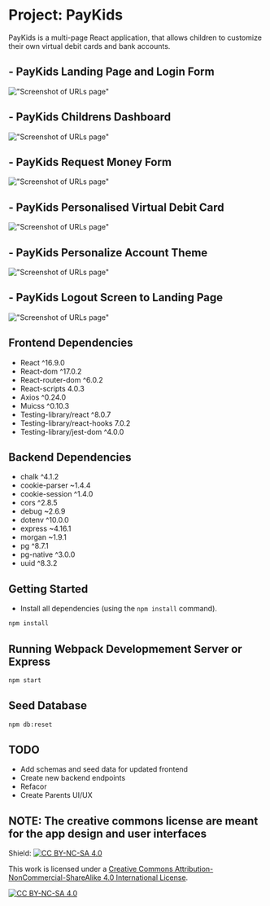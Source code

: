 # Project:  PayKids

PayKids is a multi-page React application, that allows children to customize their own virtual debit cards and bank accounts.


## - PayKids Landing Page and Login Form
!["Screenshot of URLs page"](https://github.com/nsagias/lhl_final/blob/master/docs/01_landing_login_page.gif)


## - PayKids Childrens Dashboard
!["Screenshot of URLs page"](https://github.com/nsagias/lhl_final/blob/master/docs/02_dashboard.gif)


## - PayKids Request Money Form
!["Screenshot of URLs page"](https://github.com/nsagias/lhl_final/blob/master/docs/03_request_money.gif)


## - PayKids Personalised Virtual Debit Card
!["Screenshot of URLs page"](https://github.com/nsagias/lhl_final/blob/master/docs/04_choose_cards.gif)


## - PayKids Personalize Account Theme
!["Screenshot of URLs page"](https://github.com/nsagias/lhl_final/blob/master/docs/05_choose_theme.gif)


## - PayKids  Logout Screen to Landing Page
!["Screenshot of URLs page"](https://github.com/nsagias/lhl_final/blob/master/docs/06_logout.gif)



## Frontend Dependencies
- React                       ^16.9.0 
- React-dom                   ^17.0.2
- React-router-dom            ^6.0.2
- React-scripts                4.0.3
- Axios                       ^0.24.0
- Muicss                      ^0.10.3
- Testing-library/react       ^8.0.7
- Testing-library/react-hooks  7.0.2
- Testing-library/jest-dom    ^4.0.0

## Backend Dependencies
- chalk                       ^4.1.2
- cookie-parser               ~1.4.4
- cookie-session              ^1.4.0
- cors                        ^2.8.5
- debug                       ~2.6.9
- dotenv                      ^10.0.0
- express                     ~4.16.1
- morgan                      ~1.9.1
- pg                          ^8.7.1
- pg-native                   ^3.0.0 
- uuid                        ^8.3.2


## Getting Started

- Install all dependencies (using the `npm install` command).

```sh
npm install
```
## Running Webpack Developmement Server or Express

```sh
npm start
```

## Seed Database

```sh
npm db:reset
```

## TODO
- Add schemas and seed data for updated frontend
- Create new backend endpoints
- Refacor 
- Create Parents UI/UX



## NOTE:  The creative commons license are meant for the app design and user interfaces 

Shield: [![CC BY-NC-SA 4.0][cc-by-nc-sa-shield]][cc-by-nc-sa]

This work is licensed under a
[Creative Commons Attribution-NonCommercial-ShareAlike 4.0 International License][cc-by-nc-sa].

[![CC BY-NC-SA 4.0][cc-by-nc-sa-image]][cc-by-nc-sa]

[cc-by-nc-sa]: http://creativecommons.org/licenses/by-nc-sa/4.0/
[cc-by-nc-sa-image]: https://licensebuttons.net/l/by-nc-sa/4.0/88x31.png
[cc-by-nc-sa-shield]: https://img.shields.io/badge/License-CC%20BY--NC--SA%204.0-lightgrey.svg
